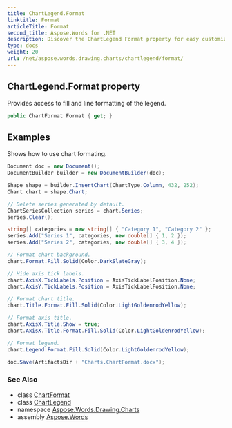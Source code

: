 ```yaml
---
title: ChartLegend.Format
linktitle: Format
articleTitle: Format
second_title: Aspose.Words for .NET
description: Discover the ChartLegend Format property for easy customization of legend fill and line styles, enhancing your data visualization experience.
type: docs
weight: 20
url: /net/aspose.words.drawing.charts/chartlegend/format/
---
```

## ChartLegend.Format property

Provides access to fill and line formatting of the legend.

```csharp
public ChartFormat Format { get; }
```

## Examples

Shows how to use chart formating.

```csharp
Document doc = new Document();
DocumentBuilder builder = new DocumentBuilder(doc);

Shape shape = builder.InsertChart(ChartType.Column, 432, 252);
Chart chart = shape.Chart;

// Delete series generated by default.
ChartSeriesCollection series = chart.Series;
series.Clear();

string[] categories = new string[] { "Category 1", "Category 2" };
series.Add("Series 1", categories, new double[] { 1, 2 });
series.Add("Series 2", categories, new double[] { 3, 4 });

// Format chart background.
chart.Format.Fill.Solid(Color.DarkSlateGray);

// Hide axis tick labels.
chart.AxisX.TickLabels.Position = AxisTickLabelPosition.None;
chart.AxisY.TickLabels.Position = AxisTickLabelPosition.None;

// Format chart title.
chart.Title.Format.Fill.Solid(Color.LightGoldenrodYellow);

// Format axis title.
chart.AxisX.Title.Show = true;
chart.AxisX.Title.Format.Fill.Solid(Color.LightGoldenrodYellow);

// Format legend.
chart.Legend.Format.Fill.Solid(Color.LightGoldenrodYellow);

doc.Save(ArtifactsDir + "Charts.ChartFormat.docx");
```

### See Also

* class [ChartFormat](../../chartformat/)
* class [ChartLegend](../)
* namespace [Aspose.Words.Drawing.Charts](../../../aspose.words.drawing.charts/)
* assembly [Aspose.Words](../../../)
